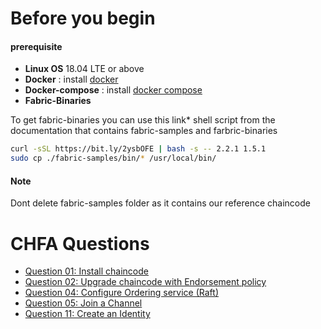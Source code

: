 # Before you begin 
#### prerequisite 
* **Linux OS** 18.04 LTE or above 
* **Docker** : install [docker](https://docs.docker.com/engine/install/ubuntu/) 
* **Docker-compose** : install [docker compose](https://docs.docker.com/compose/install/) 
* **Fabric-Binaries** 

To get fabric-binaries you can use this link*
shell script from the documentation that contains fabric-samples and farbric-binaries
```sh
curl -sSL https://bit.ly/2ysbOFE | bash -s -- 2.2.1 1.5.1
sudo cp ./fabric-samples/bin/* /usr/local/bin/
```

#### Note 
Dont delete fabric-samples folder as it contains our reference chaincode

# CHFA Questions 
* [Question 01: Install chaincode](./Question1/Readme.md)   
* [Question 02: Upgrade chaincode with Endorsement policy](./Question2/Readme.md) 
* [Question 04: Configure Ordering service (Raft)](./Question6/Readme.md) 
* [Question 05: Join a Channel](./Question5/Readme.md) 
* [Question 11: Create an Identity](./Question11/Readme.md)

